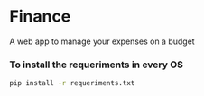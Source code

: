 # Finance
A web app to manage your expenses on a budget

### To install the requeriments in every OS

```bash
pip install -r requeriments.txt
```

